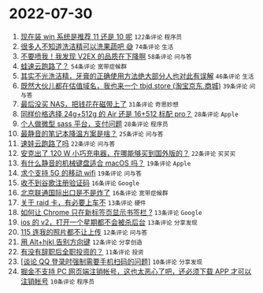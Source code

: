 # 2022-07-30

1. [现在装 win 系统是推荐 11 还是 10 呢](https://www.v2ex.com/t/869596) `122条评论` `程序员`
1. [很多人不知道洗洁精可以洗果蔬吧 😅](https://www.v2ex.com/t/869644) `74条评论` `生活`
1. [不要喷我！我发现 V2EX 的品质在下降啊](https://www.v2ex.com/t/869662) `58条评论` `问与答`
1. [蛙速云跑路了？](https://www.v2ex.com/t/869674) `54条评论` `宽带症候群`
1. [其实不光洗洁精，牙膏的正确使用方法绝大部分人也对此有误解](https://www.v2ex.com/t/869678) `46条评论` `生活`
1. [既然大伙儿都在估值域名，我也来一个 tbjd.store (淘宝京东.商城)](https://www.v2ex.com/t/869618) `39条评论` `问与答`
1. [最后没买 NAS，把钱花在磁带上了](https://www.v2ex.com/t/869651) `31条评论` `奇思妙想`
1. [同样价格选择 24g+512g 的 Air 还是 16+512 标配 pro？](https://www.v2ex.com/t/869673) `28条评论` `Apple`
1. [个人做微型 sass 平台，支付问题](https://www.v2ex.com/t/869604) `28条评论` `程序员`
1. [最静音的笔记本降温方案是啥？](https://www.v2ex.com/t/869663) `25条评论` `问与答`
1. [速娃云跑路了吗](https://www.v2ex.com/t/869683) `22条评论` `问与答`
1. [安克出了 120 W 小巧充电器，在哪能够买到国外版的？](https://www.v2ex.com/t/869593) `22条评论` `买买买`
1. [有什么静音的机械键盘适合 macOS 吗？](https://www.v2ex.com/t/869665) `19条评论` `Apple`
1. [求个支持 5G 的移动 wifi](https://www.v2ex.com/t/869627) `19条评论` `问与答`
1. [收不到谷歌注册验证码](https://www.v2ex.com/t/869647) `16条评论` `Google`
1. [北京联通国际出口是不是炸了](https://www.v2ex.com/t/869629) `16条评论` `宽带症候群`
1. [关于 raid 卡，有必要上车不](https://www.v2ex.com/t/869646) `13条评论` `硬件`
1. [如何让 Chrome 只在新标签页显示书签栏 ?](https://www.v2ex.com/t/869622) `13条评论` `Google`
1. [ios 的 v2，打开一个星期都不会被杀后台](https://www.v2ex.com/t/869602) `13条评论` `分享发现`
1. [115 连我的照片都不让上传](https://www.v2ex.com/t/869654) `12条评论` `问与答`
1. [用 Alt+hjkl 告别方向键](https://www.v2ex.com/t/869611) `12条评论` `分享创造`
1. [有没有辞职后全职投资的？](https://www.v2ex.com/t/869695) `11条评论` `投资`
1. [[谈论 QQ 登录时强制需要手机扫码的问题]](https://www.v2ex.com/t/869694) `10条评论` `分享发现`
1. [掘金不支持 PC 网页端注销帐号，这也太恶心了吧，还必须下载 APP 才可以注销帐号](https://www.v2ex.com/t/869679) `10条评论` `程序员`
